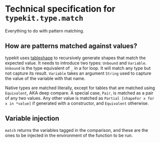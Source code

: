 # Technical specification for `typekit.type.match`

Everything to do with pattern matching.

## How are patterns matched against values?

typekit uses [tableshape][1] to recursively generate shapes that
match the expected value. It needs to introduce two types:
`Unbound` and `Variable`. `Unbound` is the type equivalent of
`_` in a for loop. It will match any type but not capture its
result. `Variable` takes an argument `String` used to capture the
value of the variable with that name.

Native types are matched literally, except for tables that are
matched using `Equivalent`, AKA deep compare. A special case,
`Pair`, is matched as a pair of any two values. Any other value is matched as `Partial [shapeFor x for x in *value]` if generated with
a constructor, and `Equivalent` otherwise.

## Variable injection

`match` returns the variables tagged in the comparison, and these
are the ones to be injected in the environment of the function to be
run.

[1]: https://github.com/leafo/tableshape
